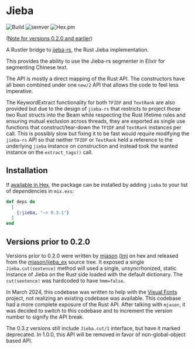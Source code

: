 # Jieba

![Build](https://github.com/awong-dev/jieba/actions/workflows/ci.yml/badge.svg)
![semver](https://img.shields.io/badge/semver-0.3.0-blue)
![Hex.pm](https://img.shields.io/hexpm/v/jieba)

([Note for versions 0.2.0 and earlier](#0.2.0-and-earlier))

A Rustler bridge to [jieba-rs](https://github.com/messense/jieba-rs), the Rust
Jieba implementation.

This provides the ability to use the Jieba-rs segmenter in Elixir for segmenting
Chinese text.

The API is mostly a direct mapping of the Rust API. The constructors have all
been combined under one `new/2` API that allows the code to feel less imperative.

The KeywordExtract functionality for both `TFIDF` and `TextRank` are also provided
but due to the design of `jieba-rs` that restricts to project those two Rust
structs into the Beam while respecting the Rust lifetime rules and ensuring mutual
exclusion across threads, they are exported as single use functions that
construct/tear-down the `TFIDF` and `TextRank` instances per call.  This is
possibly slow but fixing it to be fast would require modifying the `jieba-rs`
API so that neither `TFIDF` or `TextRank` held a reference to the underlying
`jieba` instance on construction and instead took the wanted instance on the
`extract_tags()` call.

## Installation

If [available in Hex](https://hex.pm/docs/publish), the package can be installed
by adding `jieba` to your list of dependencies in `mix.exs`:

```elixir
def deps do
  [
    {:jieba, "~> 0.3.1"}
  ]
end
```

## <a name="0.2.0-and-earlier">Versions prior to 0.2.0</a>
Versions prior to 0.2.0 were written by [mjason](https://github.com/mjason)
([lmj](https://hex.pm/users/lmj) on hex and released from the
[mjason/jieba_ex](https://github.com/mjason/jieba_ex) source tree. It exposed
a single `Jieba.cut(sentence)` method will used a single, unsyncrhonized, static
instance of Jieba on the Rust side loaded with the default dictionary.
The `cut(sentence)` was hardcoded to have `hmm=false`.

In March 2024, this codebase was written to help with the
[Visual Fonts](https://visual-fonts.com/) project, not realizing an existing
codebase was available. This codebase had a more complete exposure of the Rust
API. After talking with `mjason`, it was decided to switch to this codebase and
to increment the version number to signify the API break.

The 0.3.z versions still include `Jieba.cut/1` interface, but have it marked
deprecated. In 1.0.0, this API will be removed in favor of non-global-object
based API.
